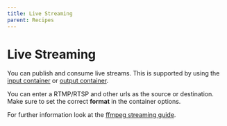 ```yaml
---
title: Live Streaming
parent: Recipes
---
```


# Live Streaming

You can publish and consume live streams. This is supported by using the [input container](../tasks/media/inputcontainer.md) or [output container](../tasks/media/outputcontainer.md).

You can enter a RTMP/RTSP and other urls as the source or destination. Make sure to set the correct **format** in the container options. 

For further information look at the [ffmpeg streaming guide](https://trac.ffmpeg.org/wiki/StreamingGuide).